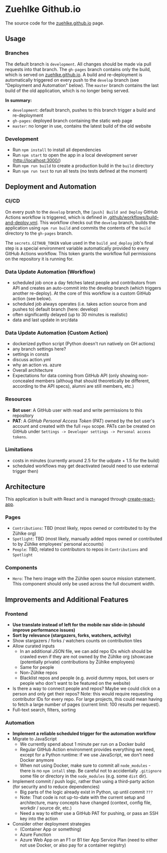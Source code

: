 # Zuehlke Github.io
The source code for the [zuehlke.github.io](http://zuehlke.github.io/) page.

## Usage
### Branches
The default branch is `development`. All changes should be made via pull requests into that branch. The `gh-pages`
branch contains only the build, which is served on [zuehlke.github.io](http://zuehlke.github.io/). A build and
re-deployment is automatically triggered on every push to the `develop` branch (see "Deployment and Automation" below).
The `master` branch contains the last build of the old application, which is no longer being served.

**In summary:**
- `development`: default branch, pushes to this branch trigger a build and re-deployment
- `gh-pages`: deployed branch containing the static web page
- `master`: no longer in use, contains the latest build of the old website

### Development
- Run `npm install` to install all dependencies
- Run `npm start` to open the app in a local development server ([http://localhost:3000/](http://localhost:3000/))
- Run `npm run build` to create a production build in the `build` directory
- Run `npm run test` to run all tests (no tests defined at the moment)

## Deployment and Automation
### CI/CD
On every push to the `develop` branch, the `[push] Build and Deploy` GitHub Actions workflow is triggered, which is
defined in [.github/workflows/build-and-deploy.yml](.github/workflows/build-and-deploy.yml). This workflow checks out
the `develop` branch, builds the application using `npm run build` and commits the contents of the `build` directory
to the `gh-pages` branch.

The `secrets.GITHUB_TOKEN` value used in the `build_and_deploy` job's final step is a special environment variable
automatically provided to every GitHub Actions workflow. This token grants the workflow full permissions on the
repository it is running for.

### Data Update Automation (Workflow)
- scheduled job once a day fetches latest people and contributors from API and creates an auto-commit into the
  develop branch (which triggers another re-deploy). At the core of this workflow is a custom GitHub action (see below).
- scheduled job always operates (i.e. takes action source from and pushes to) default branch (here: develop)
- often significantly delayed (up to 30 minutes is realistic)
- data and last update in src/data

### Data Update Automation (Custom Action)
- dockerized python script (Python doesn't run natively on GH actions)
- any branch settings here?
- settings in consts
- discuss action.yml
- why an action vs. azure
- Overall architecture
- Expectations for data coming from GitHub API (only showing non-concealed members (althoug that should theoretically be
different, according to the API specs), alumni are still members, etc.)

### Resources
- **Bot user**: A GitHub user with read and write permissions to this repository
- **PAT**: A _GitHub Personal Access Token_ (PAT) owned by the bot user's account and created with the full `repo`
  scope. PATs can be created on GitHub under `Settings -> Developer settings -> Personal access tokens`.

### Limitations
- costs in minutes (currently around 2.5 for the udpate + 1.5 for the build)
- scheduled workflows may get deactivated (would need to use external trigger then)

## Architecture
This application is built with React and is managed through
[create-react-app](https://www.npmjs.com/package/create-react-app).

### Pages
- `Contributions`: TBD (most likely, repos owned or contributed to by the Zühlke org)
- `Spotlight`: TBD (most likely, manually added repos owned or contributed to by Zühlke employees' personal accounts)
- `People`: TBD, related to contributors to repos in `Contributions` and `Spotlight`

### Components
- `Hero`: The hero image with the Zühlke open source mission statement. This component should only be used across the
  full document width.
  
## Improvements and Additional Features
### Frontend
- **Use translate instead of left for the mobile nav slide-in (should improve performance issues)**
- **Sort by relevance (stargazers, forks, watchers, activity)**
- Show stargazers / forks / watchers counts on contribution tiles
- Allow curated inputs
  - In an additional JSON file, we can add repo IDs which should be crawled even if they are not owned by the Zühlke org
    (showcase (potentially private) contributions by Zühlke employees)
  - Same for people
  - Non-Zühlke repos
  - Blacklist repos and people (e.g. avoid dummy repos, bot users or people who don't want to be featured on the
  website)
- Is there a way to connect people and repos? Maybe we could click on a person and only get their repos? Note: this
  would require requesting contributor IDs for every repo. For large projects, this could mean having to fetch a large
  number of pages (current limit: 100 results per request).
- Full-text search, filters, sorting

### Automation
- **Implement a reliable scheduled trigger for the automation workflow**
- Migrate to JavaScript
  - We currently spend about 1 minute per run on a Docker build
  - Regular GitHub Action environment provides everything we need, except for a Python runtime: if we use JavaScript, we don't need Docker anymore
  - When not using Docker, make sure to commit all `node_modules` - there is no `npm intall` step. Be careful not to accidentally `.gitignore` some file or directory in the `node_modules` (e.g. some `dist` dir).
- Implement commit / push logic, rather than using a third-party action (for security and to reduce dependencies)
  - Big parts of the logic already exist in Python, up until commit `???`
  - Note: That code is not up-to-date with the current setup and architecture, many concepts have changed (context, config file, workdir / source dir, etc.)
  - Need a way to either use a GitHub PAT for pushing, or pass an SSH key into the action
- Consider other deployment strategies
  - (Container App or something)
  - Azure Function
  - Azure Web App on an F1 or B1 tier App Service Plan (need to either not use Docker, or also pay for a container registry)
